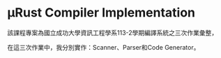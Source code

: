 # μRust Compiler Implementation
該課程專案為國立成功大學資訊工程學系113-2學期編譯系統之三次作業彙整，

在這三次作業中，我分別實作：Scanner、Parser和Code Generator。
